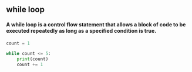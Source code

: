 ## while loop

#### A while loop is a control flow statement that allows a block of code to be executed repeatedly as long as a specified condition is true.

```py
count = 1

while count <= 5:
    print(count)
    count += 1
```
